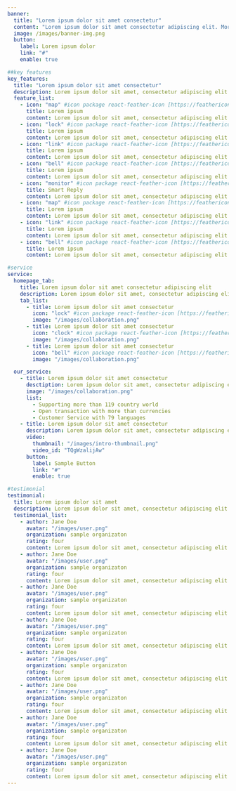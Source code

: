 ```yaml
---
banner:
  title: "Lorem ipsum dolor sit amet consectetur"
  content: "Lorem ipsum dolor sit amet consectetur adipiscing elit. Morbi egestas Werat viverra id et aliquet. vulputate egestas sollicitudin."
  image: /images/banner-img.png
  button:
    label: Lorem ipsum dolor
    link: "#"
    enable: true

##key features
key_features:
  title: "Lorem ipsum dolor sit amet consectetur"
  description: Lorem ipsum dolor sit amet, consectetur adipiscing elit. Morbi egestas Werat viverra id et aliquet. vulputate egestas sollicitudin.
  feature_list:
    - icon: "map" #icon package react-feather-icon [https://feathericons.com/]
      title: Lorem ipsum
      content: Lorem ipsum dolor sit amet, consectetur adipiscing elit.
    - icon: "lock" #icon package react-feather-icon [https://feathericons.com/]
      title: Lorem ipsum
      content: Lorem ipsum dolor sit amet, consectetur adipiscing elit.
    - icon: "link" #icon package react-feather-icon [https://feathericons.com/]
      title: Lorem ipsum
      content: Lorem ipsum dolor sit amet, consectetur adipiscing elit.
    - icon: "bell" #icon package react-feather-icon [https://feathericons.com/]
      title: Lorem ipsum
      content: Lorem ipsum dolor sit amet, consectetur adipiscing elit.
    - icon: "monitor" #icon package react-feather-icon [https://feathericons.com/]
      title: Smart Reply
      content: Lorem ipsum dolor sit amet, consectetur adipiscing elit.
    - icon: "map" #icon package react-feather-icon [https://feathericons.com/]
      title: Lorem ipsum
      content: Lorem ipsum dolor sit amet, consectetur adipiscing elit.
    - icon: "link" #icon package react-feather-icon [https://feathericons.com/]
      title: Lorem ipsum
      content: Lorem ipsum dolor sit amet, consectetur adipiscing elit.
    - icon: "bell" #icon package react-feather-icon [https://feathericons.com/]
      title: Lorem ipsum
      content: Lorem ipsum dolor sit amet, consectetur adipiscing elit.

#service
service:
  homepage_tab:
    title: Lorem ipsum dolor sit amet consectetur adipiscing elit
    description: Lorem ipsum dolor sit amet, consectetur adipiscing elit. Morbi egestas Werat viverra id et aliquet. vulputate egestas sollicitudin.
    tab_list:
      - title: Lorem ipsum dolor sit amet consectetur
        icon: "lock" #icon package react-feather-icon [https://feathericons.com/]
        image: "/images/collaboration.png"
      - title: Lorem ipsum dolor sit amet consectetur
        icon: "clock" #icon package react-feather-icon [https://feathericons.com/]
        image: "/images/collaboration.png"
      - title: Lorem ipsum dolor sit amet consectetur
        icon: "bell" #icon package react-feather-icon [https://feathericons.com/]
        image: "/images/collaboration.png"

  our_service:
    - title: Lorem ipsum dolor sit amet consectetur
      desctiption: Lorem ipsum dolor sit amet, consectetur adipiscing elit. Morbi egestas Werat viverra id et aliquet. vulputate egestas sollicitudin.
      image: "/images/collaboration.png"
      list:
        - Supporting more than 119 country world
        - Open transaction with more than currencies
        - Customer Service with 79 languages
    - title: Lorem ipsum dolor sit amet consectetur
      description: Lorem ipsum dolor sit amet, consectetur adipiscing elit. Morbi egestas Werat viverra id et aliquet. vulputate egestas sollicitudin.
      video:
        thumbnail: "/images/intro-thumbnail.png"
        video_id: "TQgWzalijAw"
      button:
        label: Sample Button
        link: "#"
        enable: true

#testimonial
testimonial:
  title: Lorem ipsum dolor sit amet
  description: Lorem ipsum dolor sit amet, consectetur adipiscing elit. Morbi egestas Werat viverra id et aliquet. vulputate egestas sollicitudin.
  testimonial_list:
    - author: Jane Doe
      avatar: "/images/user.png"
      organization: sample organizaton
      rating: four
      content: Lorem ipsum dolor sit amet, consectetur adipiscing elit. Morbi egestas Werat viverra id et aliquet. vulputate egestas.
    - author: Jane Doe
      avatar: "/images/user.png"
      organization: sample organizaton
      rating: four
      content: Lorem ipsum dolor sit amet, consectetur adipiscing elit. Morbi egestas Werat viverra id et aliquet. vulputate egestas.
    - author: Jane Doe
      avatar: "/images/user.png"
      organization: sample organizaton
      rating: four
      content: Lorem ipsum dolor sit amet, consectetur adipiscing elit. Morbi egestas Werat viverra id et aliquet. vulputate egestas.
    - author: Jane Doe
      avatar: "/images/user.png"
      organization: sample organizaton
      rating: four
      content: Lorem ipsum dolor sit amet, consectetur adipiscing elit. Morbi egestas Werat viverra id et aliquet. vulputate egestas.
    - author: Jane Doe
      avatar: "/images/user.png"
      organization: sample organizaton
      rating: four
      content: Lorem ipsum dolor sit amet, consectetur adipiscing elit. Morbi egestas Werat viverra id et aliquet. vulputate egestas.
    - author: Jane Doe
      avatar: "/images/user.png"
      organization: sample organizaton
      rating: four
      content: Lorem ipsum dolor sit amet, consectetur adipiscing elit. Morbi egestas Werat viverra id et aliquet. vulputate egestas.
    - author: Jane Doe
      avatar: "/images/user.png"
      organization: sample organizaton
      rating: four
      content: Lorem ipsum dolor sit amet, consectetur adipiscing elit. Morbi egestas Werat viverra id et aliquet. vulputate egestas.
    - author: Jane Doe
      avatar: "/images/user.png"
      organization: sample organizaton
      rating: four
      content: Lorem ipsum dolor sit amet, consectetur adipiscing elit. Morbi egestas Werat viverra id et aliquet. vulputate egestas.
---
```

